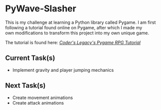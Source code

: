 # PyWave-Slasher

This is my challenge at learning a Python library called Pygame. I am first following a tutorial found online on Pygame, after which I made my<br>
own modifications to transform this project into my own unique game. 

The tutorial is found here: *[Coder's Legacy's Pygame RPG Tutorial](https://coderslegacy.com/python/pygame-rpg-game-tutorial/)*

## Current Task(s)

- Implement gravity and player jumping mechanics

## Next Task(s)

- Create movement animations
- Create attack animations
